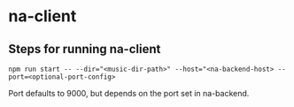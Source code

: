 # na-client

## Steps for running na-client

`npm run start -- --dir="<music-dir-path>" --host="<na-backend-host> --port=<optional-port-config>`

Port defaults to 9000, but depends on the port set in na-backend.
